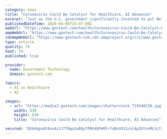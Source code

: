 ```yaml
---
category: news
title: "Coronavirus Could Be Catalyst for Healthcare, AI Advances"
excerpt: "Just as the U.S. government significantly invested to put Neil Armstrong and others on the moon by 1969 – $200 billion in today’s dollars by his estimate – Scott said similar funding in artificial intelligence technology could be a difference-maker for our nation’s battered health care system. Scott, 48, whose new book about AI will be ..."
publishedDateTime: 2020-04-06T15:47:00Z
webUrl: "https://www.govtech.com/health/Coronavirus-Could-Be-Catalyst-For-Healthcare-AI-Advances.html"
ampWebUrl: "https://www.govtech.com/health/Coronavirus-Could-Be-Catalyst-For-Healthcare-AI-Advances.html?AMP"
cdnAmpWebUrl: "https://www-govtech-com.cdn.ampproject.org/c/s/www.govtech.com/health/Coronavirus-Could-Be-Catalyst-For-Healthcare-AI-Advances.html?AMP"
type: article
quality: 74
heat: 74
published: true

provider:
  name: Government Technology
  domain: govtech.com

topics:
  - AI in Healthcare
  - AI

images:
  - url: "https://media2.govtech.com/images/shutterstock_710348230.jpg"
    width: 839
    height: 630
    title: "Coronavirus Could Be Catalyst for Healthcare, AI Advances"

secured: "DSkHqpu6tAnx4z1JTfNqa1wB8y7PNS4QPeMlrfuBnYO13/ulApZUYznMLScfzXVpT3mS7rEbfiy2Ax4pH46B6ifK1CAWt6wcd7sVvShRq38MoZEQ49d9sR+3LSLo4G4Cm8gk1XMFVh5NUEkUuBBgUrEI+kb48QngTu3cBacUSzHaIwk6eb36OdwAH4PV+qIxifIN3sdkZa7HFZhlTFqPvsbGTXoGP8BUe7MlvqWn91eljsRpvLVo2G+JPkUaU3mwF6ymhsw1rpeB2zvXbYSYp2AsppaNm0Kr5qdoGQKQB7Ss99Ww5DP7Gl8RYawRP9142zg9AyU2/LD5M9kE3SwKAR+Ub8sbozrTe/sNNLle8+KLbwo8PaTY2eKOsnXPWO5x0AAepQd05Iu3qXvyW8oW2kdLOppzCAAKHBCSNwOdPO76WrnZWkiOOJaiexmlxYx6de6T8CP8eq11QV5oAbaJfqkB4l11lWYDW/KR5+VudYE=;fgwrbx55zFlBWPddQPbc+g=="
---
```



